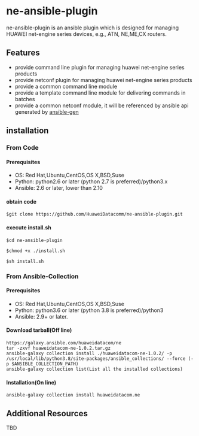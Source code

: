 # **ne-ansible-plugin**
ne-ansible-plugin is an ansible plugin which is designed for managing HUAWEI net-engine series devices, e.g., ATN,
NE,ME,CX routers.

## **Features**
- provide command line plugin for managing huawei net-engine series products
- provide netconf plugin for managing huawei net-engine series products
- provide a common command line module 
- provide a template command line module for delivering commands in batches
- provide a common netconf module, it will be referenced by ansible api generated by [ansible-gen](https://github.com/HuaweiDatacomm/ansible-gen)

[]()

## installation
### From Code
#### Prerequisites

- OS: Red Hat,Ubuntu,CentOS,OS X,BSD,Suse
- Python:  python2.6 or later (python 2.7 is preferred)/python3.x
- Ansible: 2.6 or later, lower than 2.10

#### obtain code

```
$git clone https://github.com/HuaweiDatacomm/ne-ansible-plugin.git
```

#### execute install.sh

```
$cd ne-ansible-plugin
```

```
$chmod +x ./install.sh
```

```
$sh install.sh
```
### From Ansible-Collection
#### Prerequisites

- OS: Red Hat,Ubuntu,CentOS,OS X,BSD,Suse
- Python:  python3.6 or later (python 3.8 is preferred)/python3
- Ansible: 2.9+ or later.

#### Download tarball(Off line)
```
https://galaxy.ansible.com/huaweidatacom/ne
tar -zxvf huaweidatacom-ne-1.0.2.tar.gz
ansible-galaxy collection install ./huaweidatacom-ne-1.0.2/ -p /usr/local/lib/python3.8/site-packages/ansible_collections/ --force (-p $ANSIBLE_COLLECTION_PATH)
ansible-galaxy collection list(List all the installed collections)
```
#### Installation(On line)
```
ansible-galaxy collection install huaweidatacom.ne
```
## Additional Resources
TBD
